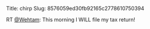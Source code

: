 Title: chirp
Slug: 8576059ed30fb92165c2778610750394

RT <a href="http://twitter.com/Wehtam">@Wehtam</a>: This morning I WILL file my tax return!
